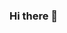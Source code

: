 ### Hi there 👋

<!--

- 🔭 DevOps/SRE.
- 🌱 Currently learnign Javascript.
- 👯 I really enjoy terraform, Python, bash and Groovy.
- 🤔 Learning rego for writing spacelift policies.
-->
